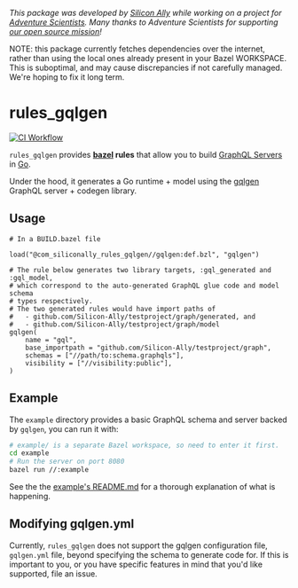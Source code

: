 _This package was developed by [Silicon Ally](https://siliconally.org) while
working on a project for  [Adventure Scientists](https://adventurescientists.org).
Many thanks to Adventure Scientists for supporting [our open source
mission](https://siliconally.org/policies/open-source/)!_

NOTE: this package currently fetches dependencies over the internet, rather than
using the local ones already present in your Bazel WORKSPACE. This is suboptimal,
and may cause discrepancies if not carefully managed. We're hoping to fix it long
term.

# rules_gqlgen

[![CI Workflow](https://github.com/Silicon-Ally/rules_gqlgen/actions/workflows/build.yml/badge.svg)](https://github.com/Silicon-Ally/rules_gqlgen/actions?query=branch%3Amain)

`rules_gqlgen` provides **[bazel](https://bazel.build/) rules** that allow you to
build [GraphQL Servers](https://graphql.org/) in [Go](https://go.dev/).

Under the hood, it generates a Go runtime + model using the
[gqlgen](https://github.com/99designs/gqlgen) GraphQL server + codegen library.

## Usage

```bazel
# In a BUILD.bazel file

load("@com_siliconally_rules_gqlgen//gqlgen:def.bzl", "gqlgen")

# The rule below generates two library targets, :gql_generated and :gql_model,
# which correspond to the auto-generated GraphQL glue code and model schema
# types respectively.
# The two generated rules would have import paths of
#   - github.com/Silicon-Ally/testproject/graph/generated, and
#   - github.com/Silicon-Ally/testproject/graph/model
gqlgen(
    name = "gql",
    base_importpath = "github.com/Silicon-Ally/testproject/graph",
    schemas = ["//path/to:schema.graphqls"],
    visibility = ["//visibility:public"],
)
```

## Example

The `example` directory provides a basic GraphQL schema and server backed by
`gqlgen`, you can run it with:

```bash
# example/ is a separate Bazel workspace, so need to enter it first.
cd example
# Run the server on port 8080
bazel run //:example
```

See the the [example's README.md](/example/README.md) for a thorough
explanation of what is happening.

## Modifying gqlgen.yml

Currently, `rules_gqlgen` does not support the gqlgen configuration file,
`gqlgen.yml` file, beyond specifying the schema to generate code for. If this
is important to you, or you have specific features in mind that you'd like
supported, file an issue.
